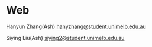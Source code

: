 # Web

Hanyun Zhang(Ash) hanyzhang@student.unimelb.edu.au

Siying Liu(Ash) siying2@student.unimelb.edu.au